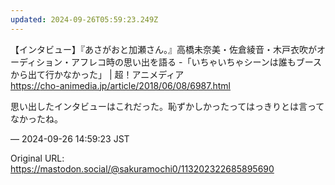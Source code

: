 ```yaml
---
updated: 2024-09-26T05:59:23.249Z
---
```


<p>【インタビュー】『あさがおと加瀬さん。』高橋未奈美・佐倉綾音・木戸衣吹がオーディション・アフレコ時の思い出を語る -「いちゃいちゃシーンは誰もブースから出て行かなかった」 | 超！アニメディア<br /><a href="https://cho-animedia.jp/article/2018/06/08/6987.html" target="_blank" rel="nofollow noopener noreferrer" translate="no"><span class="invisible">https://</span><span class="ellipsis">cho-animedia.jp/article/2018/0</span><span class="invisible">6/08/6987.html</span></a></p><p>思い出したインタビューはこれだった。恥ずかしかったってはっきりとは言ってなかったね。</p>

&mdash; 2024-09-26 14:59:23 JST

Original URL: https://mastodon.social/@sakuramochi0/113202322685895690
